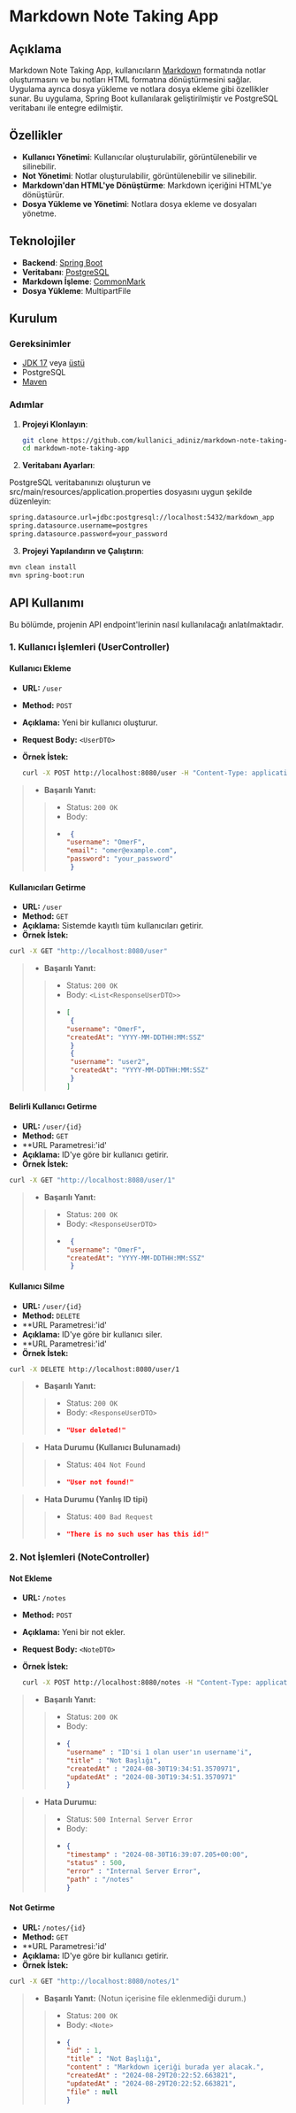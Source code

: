 # Markdown Note Taking App

## Açıklama

Markdown Note Taking App, kullanıcıların [Markdown](https://www.markdownguide.org/basic-syntax/) formatında notlar oluşturmasını ve bu notları HTML formatına dönüştürmesini sağlar. Uygulama ayrıca dosya yükleme ve notlara dosya ekleme gibi özellikler sunar. Bu uygulama, Spring Boot kullanılarak geliştirilmiştir ve PostgreSQL veritabanı ile entegre edilmiştir.

## Özellikler

- **Kullanıcı Yönetimi**: Kullanıcılar oluşturulabilir, görüntülenebilir ve silinebilir.
- **Not Yönetimi**: Notlar oluşturulabilir, görüntülenebilir ve silinebilir.
- **Markdown'dan HTML'ye Dönüştürme**: Markdown içeriğini HTML'ye dönüştürür.
- **Dosya Yükleme ve Yönetimi**: Notlara dosya ekleme ve dosyaları yönetme.

## Teknolojiler

- **Backend**: [Spring Boot](https://spring.io/projects/spring-boot/)
- **Veritabanı**: [PostgreSQL](https://www.postgresql.org/)
- **Markdown İşleme**: [CommonMark](https://commonmark.org/)
- **Dosya Yükleme**: MultipartFile

## Kurulum

### Gereksinimler

- [JDK 17](https://www.oracle.com/java/technologies/downloads/#java17) veya [üstü](https://www.oracle.com/java/technologies/downloads/#java22)
- PostgreSQL
- [Maven](https://maven.apache.org/)

### Adımlar

1. **Projeyi Klonlayın**:

   ```bash
   git clone https://github.com/kullanici_adiniz/markdown-note-taking-app.git
   cd markdown-note-taking-app

2. **Veritabanı Ayarları**:

PostgreSQL veritabanınızı oluşturun ve src/main/resources/application.properties dosyasını uygun şekilde düzenleyin:

  ```bash
  spring.datasource.url=jdbc:postgresql://localhost:5432/markdown_app
  spring.datasource.username=postgres
  spring.datasource.password=your_password
  ```
3. **Projeyi Yapılandırın ve Çalıştırın**:

  ```bash
  mvn clean install
  mvn spring-boot:run
 ```
## API Kullanımı

Bu bölümde, projenin API endpoint'lerinin nasıl kullanılacağı anlatılmaktadır.

### 1. Kullanıcı İşlemleri (UserController)

#### Kullanıcı Ekleme

- **URL:** `/user`
- **Method:** `POST`
- **Açıklama:** Yeni bir kullanıcı oluşturur.

- **Request Body:** `<UserDTO>`

- **Örnek İstek:**
  ```bash
  curl -X POST http://localhost:8080/user -H "Content-Type: application/json" -d "{\"username\":\"OmerF\", \"email\":\"omer@example.com\", \"password\":\"your_password\"}"
  ```
>- **Başarılı Yanıt:**
>   
   >> + Status: `200 OK`
   >> +  Body:
   >> +   ```json
>   >      {
>   >     "username": "OmerF",
>   >     "email": "omer@example.com",
>   >     "password": "your_password"
>   >      }
          
#### Kullanıcıları Getirme

- **URL:** `/user`
- **Method:** `GET`
- **Açıklama:** Sistemde kayıtlı tüm kullanıcıları getirir.
- **Örnek İstek:**
 ```bash
 curl -X GET "http://localhost:8080/user"
 ```
  
>- **Başarılı Yanıt:**
>   
   >> + Status: `200 OK`
   >> +  Body: `<List<ResponseUserDTO>>`
   >> +   ```json
>   >     [
>   >      {
>   >     "username": "OmerF",
>   >     "createdAt": "YYYY-MM-DDTHH:MM:SSZ"
>   >      }
>   >      {
>   >      "username": "user2",
>   >      "createdAt": "YYYY-MM-DDTHH:MM:SSZ"
>   >      } 
>   >     ]

#### Belirli Kullanıcı Getirme

- **URL:** `/user/{id}`
- **Method:** `GET`
- **URL Parametresi:'id'
- **Açıklama:** ID'ye göre bir kullanıcı getirir.
- **Örnek İstek:**
 ```bash
 curl -X GET "http://localhost:8080/user/1"
 ```
  
>- **Başarılı Yanıt:**
>   
   >> + Status: `200 OK`
   >> +  Body: `<ResponseUserDTO>`
   >> +   ```json
>   >      {
>   >     "username": "OmerF",
>   >     "createdAt": "YYYY-MM-DDTHH:MM:SSZ"
>   >      }

#### Kullanıcı Silme

- **URL:** `/user/{id}`
- **Method:** `DELETE`
- **URL Parametresi:'id'
- **Açıklama:** ID'ye göre bir kullanıcı siler.
- **URL Parametresi:'id'
- **Örnek İstek:**
 ```bash
curl -X DELETE http://localhost:8080/user/1
 ```
  
>- **Başarılı Yanıt:**
>   
   >> + Status: `200 OK`
   >> +  Body: `<ResponseUserDTO>`
   >> +   ```json
>   >     "User deleted!"

>- **Hata Durumu (Kullanıcı Bulunamadı)**
>
   >> + Status: `404 Not Found`
   >> +  ```json
>   >    "User not found!"

>- **Hata Durumu (Yanlış ID tipi)**
>
   >> + Status: `400 Bad Request`
   >> +  ```json
>   >    "There is no such user has this id!"

### 2. Not İşlemleri (NoteController)

#### Not Ekleme

- **URL:** `/notes`
- **Method:** `POST`
- **Açıklama:** Yeni bir not ekler.

- **Request Body:** `<NoteDTO>`

- **Örnek İstek:**
  ```bash
  curl -X POST http://localhost:8080/notes -H "Content-Type: application/json" -d '{"title":"Not Başlığı", "content":"Markdown içeriği burada yer alacak.", "userId":1}'
  ```
>- **Başarılı Yanıt:**
>   
   >> + Status: `200 OK`
   >> +  Body:
   >> +   ```json
>   >     {
>   >     "username" : "ID'si 1 olan user'ın username'i",
>   >     "title" : "Not Başlığı",
>   >     "createdAt" : "2024-08-30T19:34:51.3570971",
>   >     "updatedAt" : "2024-08-30T19:34:51.3570971"
>   >     }

>- **Hata Durumu:**
>
   >> + Status: `500 Internal Server Error`
   >> + Body: 
   >> + ```json
>   >   {
>   >   "timestamp" : "2024-08-30T16:39:07.205+00:00",
>   >   "status" : 500,
>   >   "error" : "Internal Server Error",
>   >   "path" : "/notes"
>   >   }

#### Not Getirme

- **URL:** `/notes/{id}`
- **Method:** `GET`
- **URL Parametresi:'id'
- **Açıklama:** ID'ye göre bir kullanıcı getirir.
- **Örnek İstek:**
 ```bash
 curl -X GET "http://localhost:8080/notes/1"
 ```
  
>- **Başarılı Yanıt:** (Notun içerisine file eklenmediği durum.)
>   
   >> + Status: `200 OK`
   >> +  Body: `<Note>`
   >> +   ```json
>   >     {
>   >     "id" : 1,
>   >     "title" : "Not Başlığı",
>   >     "content" : "Markdown içeriği burada yer alacak.",
>   >     "createdAt" : "2024-08-29T20:22:52.663821",
>   >     "updatedAt" : "2024-08-29T20:22:52.663821",
>   >     "file" : null
>   >     }

